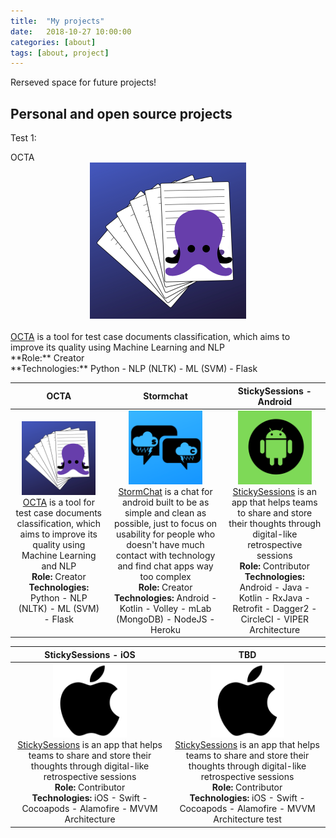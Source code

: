 ```yaml
---
title:  "My projects"
date:   2018-10-27 10:00:00
categories: [about]
tags: [about, project]
---
```


Rerseved space for future projects! 

## Personal and open source projects

Test 1:

<div class="octa"> OCTA </div>

<div style="text-align:center"><img src="https://github.com/antoniosj/blog-examples/blob/master/github-images/octa.png?raw=true" width="250px;" height="250px;" /></div><br /><a href="https://www.antoniosj.com/2018/octa/">OCTA</a> is a tool for test case documents classification, which aims to improve its quality using Machine Learning and NLP <br /> **Role:** Creator<br /> **Technologies:** Python - NLP (NLTK) - ML (SVM) - Flask


| OCTA | Stormchat |  StickySessions - Android |      	
| :---:	| :---:	| :---: |
| <img src="https://github.com/antoniosj/blog-examples/blob/master/github-images/octa.png?raw=true" width="118px;" height="118px;" /><br /><a href="https://www.antoniosj.com/2018/octa/">OCTA</a> is a tool for test case documents classification, which aims to improve its quality using Machine Learning and NLP <br /> **Role:** Creator<br /> **Technologies:** Python - NLP (NLTK) - ML (SVM) - Flask | <img src="https://github.com/antoniosj/blog-examples/blob/master/github-images/storm.png?raw=true" width="118px;" height="118px;"/><br /> <a href="https://github.com/antoniosj/stormchat">StormChat</a> is a chat for android built to be as simple and clean as possible, just to focus on usability for people who doesn't have much contact with technology and find chat apps way too complex<br />**Role:** Creator <br />**Technologies:** Android - Kotlin - Volley - mLab (MongoDB) - NodeJS - Heroku | <img src="https://github.com/antoniosj/blog-examples/blob/master/github-images/defaut-android.png?raw=true" width="118px;" height="118px;" /><br /><a href="https://github.com/DiscordTime/sticky-sessions-android">StickySessions</a> is an app that helps teams to share and store their thoughts through digital-like retrospective sessions <br />**Role:** Contributor<br /> **Technologies:** Android - Java - Kotlin - RxJava - Retrofit - Dagger2 - CircleCI - VIPER Architecture | 


| StickySessions - iOS | TBD | 	
| :---:	| :---:	|
| <img src="https://github.com/antoniosj/antoniosj.github.io/blob/master/images/posts/apple.png?raw=true" width="118px;" height="118px;" /><br /><a href="https://github.com/DiscordTime/sticky-sessions-ios">StickySessions</a> is an app that helps teams to share and store their thoughts through digital-like retrospective sessions <br />**Role:** Contributor<br /> **Technologies:** iOS - Swift - Cocoapods - Alamofire - MVVM Architecture | <img src="https://github.com/antoniosj/antoniosj.github.io/blob/master/images/posts/apple.png?raw=true" width="118px;" height="118px;" /><br /><a href="https://github.com/DiscordTime/sticky-sessions-ios">StickySessions</a> is an app that helps teams to share and store their thoughts through digital-like retrospective sessions <br />**Role:** Contributor<br /> **Technologies:** iOS - Swift - Cocoapods - Alamofire - MVVM Architecture test |
